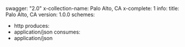 swagger: "2.0"
x-collection-name: Palo Alto, CA
x-complete: 1
info:
  title: Palo Alto, CA
  version: 1.0.0
schemes:
- http
produces:
- application/json
consumes:
- application/json